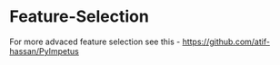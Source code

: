 # Feature-Selection
For more advaced feature selection see this - https://github.com/atif-hassan/PyImpetus
